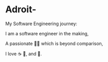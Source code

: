 # Adroit-
My Software Engineering journey:

I am a software engineer in the making,

A passionate :technologist: which is beyond comparison,

I love :coffee: :pizza:, and :football:.
